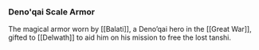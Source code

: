 ### Deno'qai Scale Armor

The magical armor worn by [[Balati]], a Deno’qai hero in the [[Great War]], gifted to [[Delwath]] to aid him on his mission to free the lost tanshi. 